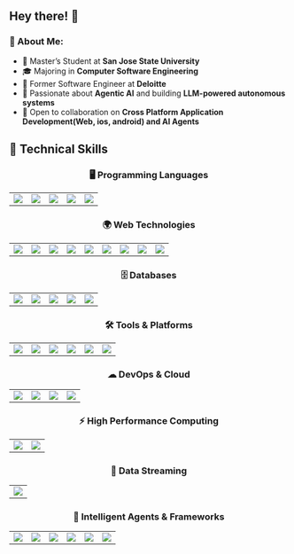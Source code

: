 ## Hey there! 👋

### 🚀 About Me:  
- 🏫 Master’s Student at **San Jose State University**  
- 🎓 Majoring in **Computer Software Engineering**
- 🔧 Former Software Engineer at **Deloitte** 
- 🧠 Passionate about **Agentic AI** and building **LLM-powered autonomous systems**  
- 🤝 Open to collaboration on **Cross Platform Application Development(Web, ios, android) and AI Agents**

## 🚀 Technical Skills
<div align="center">

### 🖥️ Programming Languages  
<table>
  <tr>
    <td><img src="https://img.shields.io/badge/C-A8B9CC?style=for-the-badge&logo=c&logoColor=black"/></td>
    <td><img src="https://img.shields.io/badge/C++-00599C?style=for-the-badge&logo=cplusplus&logoColor=white"/></td>
    <td><img src="https://img.shields.io/badge/Java-007396?style=for-the-badge&logo=java&logoColor=white"/></td>
    <td><img src="https://img.shields.io/badge/JavaScript-F7DF1E?style=for-the-badge&logo=javascript&logoColor=black"/></td>
    <td><img src="https://img.shields.io/badge/Python-3776AB?style=for-the-badge&logo=python&logoColor=white"/></td>
  </tr>
</table>

### 🌍 Web Technologies  
<table>
  <tr>
    <td><img src="https://img.shields.io/badge/HTML5-E34F26?style=for-the-badge&logo=html5&logoColor=white"/></td>
    <td><img src="https://img.shields.io/badge/CSS3-1572B6?style=for-the-badge&logo=css3&logoColor=white"/></td>
    <td><img src="https://img.shields.io/badge/XML-FF6600?style=for-the-badge&logo=xml&logoColor=white"/></td>
    <td><img src="https://img.shields.io/badge/ES6-F7DF1E?style=for-the-badge&logo=javascript&logoColor=black"/></td>
    <td><img src="https://img.shields.io/badge/AngularJS-DD0031?style=for-the-badge&logo=angularjs&logoColor=white"/></td>
    <td><img src="https://img.shields.io/badge/ReactJS-61DAFB?style=for-the-badge&logo=react&logoColor=black"/></td>
    <td><img src="https://img.shields.io/badge/Node.js-339933?style=for-the-badge&logo=nodedotjs&logoColor=white"/></td>
    <td><img src="https://img.shields.io/badge/TypeScript-3178C6?style=for-the-badge&logo=typescript&logoColor=white"/></td>
    <td><img src="https://img.shields.io/badge/React_Native-61DAFB?style=for-the-badge&logo=react&logoColor=black"/></td>
  </tr>
</table>

### 🗄️ Databases  
<table>
  <tr>
    <td><img src="https://img.shields.io/badge/MySQL-4479A1?style=for-the-badge&logo=mysql&logoColor=white"/></td>
    <td><img src="https://img.shields.io/badge/HANA-2E86C1?style=for-the-badge&logo=sap&logoColor=white"/></td>
    <td><img src="https://img.shields.io/badge/PostgreSQL-336791?style=for-the-badge&logo=postgresql&logoColor=white"/></td>
    <td><img src="https://img.shields.io/badge/MongoDB-47A248?style=for-the-badge&logo=mongodb&logoColor=white"/></td>
    <td><img src="https://img.shields.io/badge/Supabase-3ECF8E?style=for-the-badge&logo=supabase&logoColor=white"/></td>
  </tr>
</table>

### 🛠 Tools & Platforms  
<table>
  <tr>
    <td><img src="https://img.shields.io/badge/MS_Office-D83B01?style=for-the-badge&logo=microsoft-office&logoColor=white"/></td>
    <td><img src="https://img.shields.io/badge/Bitbucket-0052CC?style=for-the-badge&logo=bitbucket&logoColor=white"/></td>
    <td><img src="https://img.shields.io/badge/Eclipse-2C2255?style=for-the-badge&logo=eclipse&logoColor=white"/></td>
    <td><img src="https://img.shields.io/badge/GIT-F05032?style=for-the-badge&logo=git&logoColor=white"/></td>
    <td><img src="https://img.shields.io/badge/JIRA-0052CC?style=for-the-badge&logo=jira&logoColor=white"/></td>
    <td><img src="https://img.shields.io/badge/Jenkins-D24939?style=for-the-badge&logo=jenkins&logoColor=white"/></td>
  </tr>
</table>

### ☁ DevOps & Cloud  
<table>
  <tr>
    <td><img src="https://img.shields.io/badge/Docker-2496ED?style=for-the-badge&logo=docker&logoColor=white"/></td>
    <td><img src="https://img.shields.io/badge/Kubernetes-326CE5?style=for-the-badge&logo=kubernetes&logoColor=white"/></td>
    <td><img src="https://img.shields.io/badge/AWS-232F3E?style=for-the-badge&logo=amazon-aws&logoColor=white"/></td>
    <td><img src="https://img.shields.io/badge/Azure-0078D4?style=for-the-badge&logo=microsoft-azure&logoColor=white"/></td>
  </tr>
</table>

### ⚡ High Performance Computing  
<table>
  <tr>
    <td><img src="https://img.shields.io/badge/MPI-6DB33F?style=for-the-badge&logo=mpi&logoColor=white"/></td>
    <td><img src="https://img.shields.io/badge/OpenMP-FF8000?style=for-the-badge&logo=openmp&logoColor=white"/></td>
  </tr>
</table>

### 📡 Data Streaming  
<table>
  <tr>
    <td><img src="https://img.shields.io/badge/Apache_Kafka-231F20?style=for-the-badge&logo=apache-kafka&logoColor=white"/></td>
  </tr>
</table>

### 🧠 Intelligent Agents & Frameworks  
<table>
  <tr>
    <td><img src="https://img.shields.io/badge/LangChain-000000?style=for-the-badge&logo=langchain&logoColor=white"/></td>
    <td><img src="https://img.shields.io/badge/LangGraph-4B32C3?style=for-the-badge&logo=LangGraph&logoColor=white"/></td>
    <td><img src="https://img.shields.io/badge/ReAct_Agent-FF5733?style=for-the-badge&logo=react&logoColor=white"/></td>
    <td><img src="https://img.shields.io/badge/FastAPI-009688?style=for-the-badge&logo=fastapi&logoColor=white"/></td>
    <td><img src="https://img.shields.io/badge/Cursor-333333?style=for-the-badge&logo=cursor&logoColor=white"/></td>
    <td><img src="https://img.shields.io/badge/Windsurf-4B9CD3?style=for-the-badge&logo=windsurf&logoColor=white"/></td>
  </tr>
  </tr>
</table>

</div>
